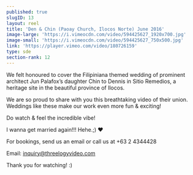 ```yaml
---
published: true
slugID: 13
layout: reel
title: 'Den & Chin (Paoay Church, Ilocos Norte) June 2016'
image-large: 'https://i.vimeocdn.com/video/594425627_1920x700.jpg'
image-small: 'https://i.vimeocdn.com/video/594425627_750x500.jpg'
link: 'https://player.vimeo.com/video/180726159'
type: sde
section-rank: 12
---
```

We felt honoured to cover the Filipiniana themed wedding of prominent architect Jun Palafox’s daughter Chin to Dennis in Sitio Remedios, a heritage site in the beautiful province of Ilocos.

We are so proud to share with you this breathtaking video of their union. Weddings like these make our work even more fun & exciting!

Do watch & feel the incredible vibe!

I wanna get married again!!! Hehe.;) ❤

For bookings, send us an email or call us at +63 2 4344428

Email: inquiry@threelogyvideo.com

Thank you for watching! :)
